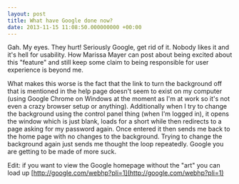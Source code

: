 ```yaml
---
layout: post
title: What have Google done now?
date: 2013-11-15 11:08:50.000000000 +00:00
---
```

Gah. My eyes. They hurt! Seriously Google, get rid of it. Nobody likes it and it's hell for usability. How Marissa Mayer can post about being excited about this "feature" and still keep some claim to being responsible for user experience is beyond me.

What makes this worse is the fact that the link to turn the background off that is mentioned in the help page doesn't seem to exist on my computer (using Google Chrome on Windows at the moment as I'm at work so it's not even a crazy browser setup or anything). Additionally when I try to change the background using the control panel thing (when I'm logged in), it opens the window which is just blank, loads for a short while then redirects to a page asking for my password again. Once entered it then sends me back to the home page with no changes to the background. Trying to change the background again just sends me thought the loop repeatedly. Google you are getting to be made of more suck.

Edit: if you want to view the Google homepage without the "art" you can load up [http://google.com/webhp?pli=1](http://google.com/webhp?pli=1)
